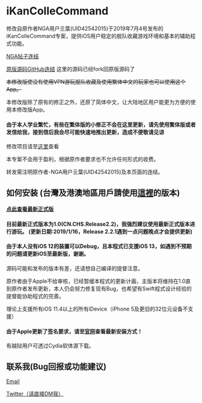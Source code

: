 # iKanColleCommand
修改自原作者NGA用户亖葉(UID42542015)于2019年7月4号发布的iKanColleCommand专案，提供iOS用户稳定的舰队收藏游戏环境和基本的辅助程式功能。

[NGA帖子连结](https://ngabbs.com/read.php?tid=17767319)

[原版源码GitHub连结](https://github.com/lhc-clover/iKanColleCommand) 这里的源码已经fork回原版源码了

~~本修改版使没有使用VPN游玩舰队收藏及使用繁体中文的玩家也可以使用这个App。~~

本修改版除了原有的修正之外，还原了简体中文，让大陆地区用户能更为方便的使用本修改版App。
#### 由于本人学业繁忙，有些在繁体版的小修正不会在这里更新，请先使用繁体版或者发信给我，接到信后我会尽可能快速地推出更新，造成不便敬请见谅

修改项目请至[这里](https://forum.gamer.com.tw/C.php?bsn=24698&snA=20053&tnum=5&bPage=2)查看

本专案不会用于盈利，根据原作者要求也不允许任何形式的收费。

转发需注明原作者-NGA用户亖葉(UID42542015)及本页面的连结。

## 如何安装 (台灣及港澳地區用戶請使用[這裡](https://github.com/ming900518/KC2CHT)的版本)

#### [点此查看最新正式版](https://github.com/ming900518/iKanColleCommand/releases/tag/Release2.2)



#### 目前最新正式版本为1.0(CN.CHS.Release2.2)，我强烈建议使用最新正式版本进行游玩。 (更新日期:2019/1/16，Release 2.2.1遇到一点问题晚点才会提供更新)
#### 由于本人没有iOS 12的装置可以Debug，且本程式已支援iOS 13，如遇到不预期的问题请更新iOS至最新版，谢谢。
源码可能和发布的版本有差，还请想自己编译的提督注意。

原作者由于Apple不给审核，已经暂缓本程式的更新计画，主版本将维持在1.0直到原作者发布更新，本人仍会努力修复现有Bug，也希望有Swift程式设计经验的提督能协助程式的完善。

理论上支援所有iOS 11.4以上的所有iDevice（iPhone 5及更旧的32位元设备不支援）

#### 由于Apple更新了签名要求，请至[官网](http://kc2tweaked.github.io)查看最新安装方式！

有越狱用户可透过Cydia软体源下载。

## 联系我(Bug回报或功能建议)
[Email](mailto:ming900518@gmail.com)

[Twitter（请直接DM我）](https://twitter.com/mingchang137)
